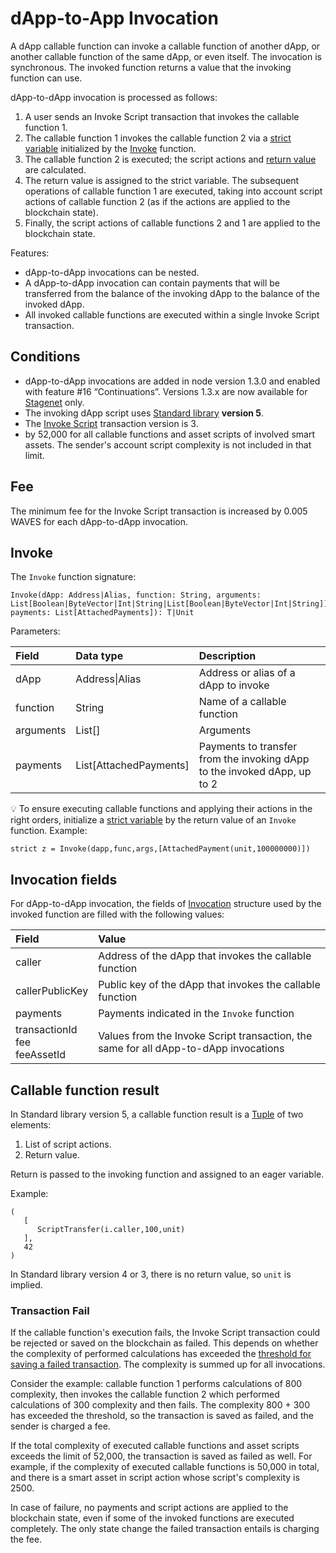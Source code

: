 # dApp-to-App Invocation

A dApp callable function can invoke a callable function of another dApp, or another callable function of the same dApp, or even itself. The invocation is synchronous. The invoked function returns a value that the invoking function can use.

dApp-to-dApp invocation is processed as follows:

1. A user sends an Invoke Script transaction that invokes the callable function 1.
2. The callable function 1 invokes the callable function 2 via a [strict variable](/en/ride/v5/variables/) initialized by the [Invoke](/en/ride/v5/functions/built-in-functions/dapp-to-dapp) function.
3. The callable function 2 is executed; the script actions and [return value](/en/ride/v5/functions/callable-function#invokation-result) are calculated.
4. The return value is assigned to the strict variable. The subsequent operations of callable function 1 are executed, taking into account script actions of callable function 2 (as if the actions are applied to the blockchain state).
5. Finally, the script actions of callable functions 2 and 1 are applied to the blockchain state.

Features:

* dApp-to-dApp invocations can be nested.
* A dApp-to-dApp invocation can contain payments that will be transferred from the balance of the invoking dApp to the balance of the invoked dApp.
* All invoked callable functions are executed within a single Invoke Script transaction.

## Conditions

* dApp-to-dApp invocations are added in node version 1.3.0 and enabled with feature #16 “Continuations”. Versions 1.3.x are now available for [Stagenet](/en/blockchain/blockchain-network/) only.
* The invoking dApp script uses [Standard library](/en/ride/script/standard-library) **version 5**.
* The [Invoke Script](/en/blockchain/transaction) transaction version is 3.
*  by 52,000 for all callable functions and asset scripts of involved smart assets. The sender's account script complexity is not included in that limit.

## Fee 

The minimum fee for the Invoke Script transaction is increased by 0.005 WAVES for each dApp-to-dApp invocation.

## Invoke

The `Invoke` function signature:

```
Invoke(dApp: Address|Alias, function: String, arguments: List[Boolean|ByteVector|Int|String|List[Boolean|ByteVector|Int|String]], payments: List[AttachedPayments]): T|Unit
```

Parameters:

| Field | Data type | Description |
| :--- | :--- | :--- |
| dApp | Address&#124;Alias | Address or alias of a dApp to invoke |
| function | String | Name of a callable function |
| arguments | List[] | Arguments |
| payments | List[AttachedPayments] | Payments to transfer from the invoking dApp to the invoked dApp, up to 2 |

:bulb: To ensure executing callable functions and applying their actions in the right orders, initialize a [strict variable](/en/ride/v5/variables/) by the return value of an `Invoke` function. Example:

```
strict z = Invoke(dapp,func,args,[AttachedPayment(unit,100000000)])
```

## Invocation fields

For dApp-to-dApp invocation, the fields of [Invocation](/en/ride/v5/structures/common-structures/invocation) structure used by the invoked function are filled with the following values:

| Field | Value |
| :--- | :--- |
| caller | Address of the dApp that invokes the callable function|
| callerPublicKey | Public key of the dApp that invokes the callable function|
| payments | Payments indicated in the `Invoke` function|
| transactionId<br>fee<br>feeAssetId|Values from the Invoke Script transaction, the same for all dApp-to-dApp invocations|

## Callable function result

In Standard library version 5, a callable function result is a [Tuple](https://docs.waves.tech/en/ride/data-types/tuple) of two elements:

1. List of script actions.
2. Return value.

Return is passed to the invoking function and assigned to an eager variable.

Example:

```
(
   [
      ScriptTransfer(i.caller,100,unit)
   ],
   42
)
```

In Standard library version 4 or 3, there is no return value, so `unit` is implied.

### Transaction Fail

If the callable function's execution fails, the Invoke Script transaction could be rejected or saved on the blockchain as failed. This depends on whether the complexity of performed calculations has exceeded the [threshold for saving a failed transaction](/en/ride/v5/limits/). The complexity is summed up for all invocations.

Consider the example: callable function 1 performs calculations of 800 complexity, then invokes the callable function 2 which performed calculations of 300 complexity and then fails. The complexity 800 + 300 has exceeded the threshold, so the transaction is saved as failed, and the sender is charged a fee.

If the total complexity of executed callable functions and asset scripts exceeds the limit of 52,000, the transaction is saved as failed as well. For example, if the complexity of executed callable functions is 50,000 in total, and there is a smart asset in script action whose script's complexity is 2500.

In case of failure, no payments and script actions are applied to the blockchain state, even if some of the invoked functions are executed completely. The only state change the failed transaction entails is charging the fee.
